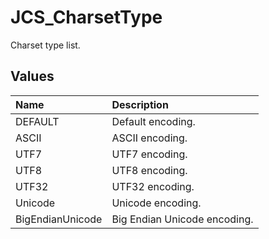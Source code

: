 # JCS_CharsetType

Charset type list.

## Values

| Name             | Description                  |
|:-----------------|:-----------------------------|
| DEFAULT          | Default encoding.            |
| ASCII            | ASCII encoding.              |
| UTF7             | UTF7 encoding.               |
| UTF8             | UTF8 encoding.               |
| UTF32            | UTF32 encoding.              |
| Unicode          | Unicode encoding.            |
| BigEndianUnicode | Big Endian Unicode encoding. |
